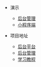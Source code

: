 * 演示
  * [后台管理](https://pensionproject.github.io/docs/#/test)
  * [小程序端](https://pensionproject.github.io/docs/#/test)

* 项目地址
  * [后台平台](https://pensionproject.github.io/docs/#/platform)
  * [后台管理](https://pensionproject.github.io/docs/#/platform)
  * [学习教程](https://pensionproject.github.io/docs/#/platform)